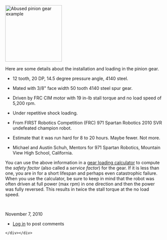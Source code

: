 <div class="content">
    <span id="styles-1-0" class="styles file-styles square_thumbnail">  <a href="https://static.wixstatic.com/media/00c1f8_dd144cd2ea0b4a7ea06e8f101f47c841~mv2.jpeg"><img width="180" height="180" id="1" src="https://static.wixstatic.com/media/00c1f8_dd144cd2ea0b4a7ea06e8f101f47c841~mv2.jpeg" alt="Abused pinion gear example" title="" /></a></span>  </div>

  
</div>
</div></a></p><p>Here are some details about the installation and loading in the pinion gear.</p> <ul> <li> <p style="margin-bottom: 0in;">12 tooth, 20 DP, 14.5 degree pressure angle, 4140 steel.</p> </li> <li> <p style="margin-bottom: 0in;">Mated with 3/8" face width 50 tooth 4140 steel spur gear.</p> </li> <li> <p style="margin-bottom: 0in;">Driven by FRC CIM motor with 19 in-lb stall torque and no load speed of 5,200 rpm.</p> </li> <li> <p style="margin-bottom: 0in;">Under repetitive shock loading.</p> </li> <li> <p style="margin-bottom: 0in;">From FIRST Robotics Competition (FRC) 971 Spartan Robotics 2010 SVR undefeated champion robot.</p> </li> <li> <p style="margin-bottom: 0in;">Estimate that it was run hard for 8 to 20 hours. Maybe fewer. Not more.</p> </li> <li> <p>Michael and Austin Schuh, Mentors for 971 Spartan Robotics, Mountain View High School, California.</p> </li> </ul> <p>You can use the above information in a <a href="http://www.rushgears.com/Tech_Tools/horsepower.php">gear loading calculator</a> to compute the <em>safety factor</em> (also called a <em>service factor</em>) for the gear.  If it is less than one, you are in for a short lifespan and perhaps even catastrophic failure.  When you use the calculator, be sure to keep in mind that the robot was often driven at full power (max rpm) in one direction and then the power was fully reversed.  This results in twice the stall torque at the no load speed.</p><p> </p><p>November 7, 2010</p></div></div></div>  </div>

  <ul class="links inline"><li class="comment_forbidden first last"><span><a href="../user/login%EF%B9%96destination=node%EA%A4%B737%EF%B9%9Fcomment-form.html">Log in</a> to post comments</span></li>
</ul>
  
</div>
  </div>
</div>
  </div>
    </div>
    
    </div></div>
